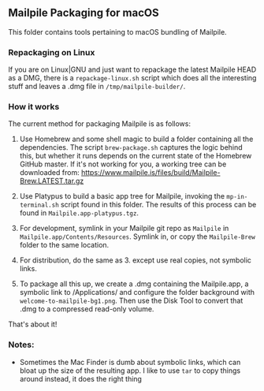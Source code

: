 ## Mailpile Packaging for macOS

This folder contains tools pertaining to macOS bundling of
Mailpile.


### Repackaging on Linux

If you are on Linux|GNU and just want to repackage the latest Mailpile HEAD
as a DMG, there is a `repackage-linux.sh` script which does all the
interesting stuff and leaves a .dmg file in `/tmp/mailpile-builder/`.


### How it works

The current method for packaging Mailpile is as follows:

   1. Use Homebrew and some shell magic to build a folder containing all
      the dependencies. The script `brew-package.sh` captures the logic
      behind this, but whether it runs depends on the current state of
      the Homebrew GitHub master. If it's not working for you, a working
      tree can be downloaded from:
      <https://www.mailpile.is/files/build/Mailpile-Brew.LATEST.tar.gz>

   2. Use Platypus to build a basic app tree for Mailpile, invoking the
      `mp-in-terminal.sh` script found in this folder. The results of
      this process can be found in `Mailpile.app-platypus.tgz`.

   3. For development, symlink in your Mailpile git repo as `Mailpile`
      in `Mailpile.app/Contents/Resources`. Symlink in, or copy the
      `Mailpile-Brew` folder to the same location.

   4. For distribution, do the same as 3. except use real copies, not
      symbolic links.

   5. To package all this up, we create a .dmg containing the Mailpile.app,
      a symbolic link to /Applications/ and configure the folder background
      with `welcome-to-mailpile-bg1.png`. Then use the Disk Tool to convert
      that .dmg to a compressed read-only volume.

That's about it!


### Notes:

   * Sometimes the Mac Finder is dumb about symbolic links, which can
     bloat up the size of the resulting app.  I like to use `tar` to
     copy things around instead, it does the right thing

